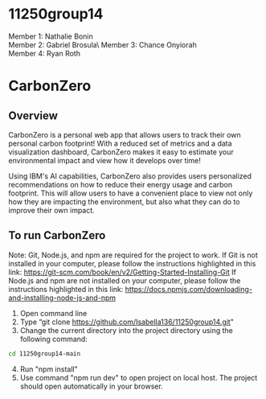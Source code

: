 # 11250group14
Member 1: Nathalie Bonin\
Member 2: Gabriel Brosula\ 
Member 3: Chance Onyiorah\
Member 4: Ryan Roth

# CarbonZero

## Overview
CarbonZero is a personal web app that allows users to track their own personal carbon footprint!
With a reduced set of metrics and a data visualization dashboard, CarbonZero makes it easy to estimate your environmental impact and view how it develops over time!

Using IBM's AI capabilities, CarbonZero also provides users personalized recommendations on how to reduce their energy usage and carbon footprint. This will allow users to have a convenient place to view not only how they are impacting the environment, but also what they can do to improve their own impact.

## To run CarbonZero
Note: Git, Node.js, and npm are required for the project to work.
If Git is not installed in your computer, please follow the instructions highlighted in this link: https://git-scm.com/book/en/v2/Getting-Started-Installing-Git
If Node.js and npm are not installed on your computer, please follow the instructions highlighted in this link: https://docs.npmjs.com/downloading-and-installing-node-js-and-npm 


1) Open command line
2) Type “git clone https://github.com/Isabella136/11250group14.git" 
3) Change the current directory into the project directory using the following command:
```bash
cd 11250group14-main
```
4) Run "npm install"
5) Use command "npm run dev" to open project on local host. The project should open automatically in your browser.




